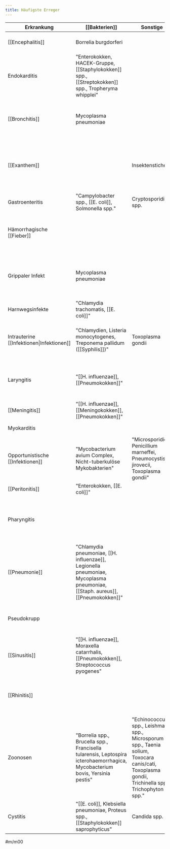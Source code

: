 ```yaml
---
title: Häufigste Erreger
---
```

 Erkrankung|[[Bakterien]]|Sonstige|[[Viren]]
-|-|-|-|
[[Encephalitis]]|Borrelia burgdorferi||"FSME-Virus, Influenzaviren, Jap. B-Enz.-Virus"
Endokarditis|"Enterokokken, HACEK-Gruppe, [[Staphylokokken]] spp., [[Streptokokken]] spp., Tropheryma whipplei"||
[[Bronchitis]]|Mycoplasma pneumoniae||"Adenoviren, Influenzaviren, Parainfluenzaviren, Respiratory-syncytial-(RS)-[[Viren]]"
[[Exanthem]]||Insektenstiche|"Herpes-Virus 6/7, Herpes-simplex-Virus 1/2, Masernvirus, Parvovirus B19, Rötelnvirus, Varizella-Zoster-Virus"
Gastroenteritis|"Campylobacter spp., [[E. coli]], Solmonella spp."|Cryptosporidium spp.|"Adenoviren, Noroviren, Rotaviren"
Hämorrhagische [[Fieber]]|||"Chikungunyavirus, Denguevirus, Ebolavirus, Gelbfiebervirus, [[Hantavirus]], Lassavirus"
Grippaler Infekt|Mycoplasma pneumoniae||"Adenoviren, Coronaviren, Coxsackieviren, ECHO-Viren, Influenza-A-Viren, Parainfluenzaviren, Rhinoviren"
Harnwegsinfekte|"Chlamydia trachomatis, [[E. coli]]"||
Intrauterine [[Infektionen\|Infektionen]]|"Chlamydien, Listeria monocytogenes, Treponema pallidum ([[Syphilis]])"|Toxoplasma gondii|"Coxsackieviren, Cytomegalievirus, Parvovirus B19, Rötelnvirus, Varizella-Zoster-Virus"
Laryngitis|"[[H. influenzae]], [[Pneumokokken]]"||"Adenoviren, Influenzaviren, Parainfluenzaviren, Respiratory-syncytial-(RS)-Viren"
[[Meningitis]]|"[[H. influenzae]], [[Meningokokken]], [[Pneumokokken]]"||FSME-Virus
Myokarditis|||"Adenoviren, Coxsackieviren"
Opportunistische [[Infektionen]]|"Mycobacterium avium Complex, Nicht-tuberkulöse Mykobakterien"|"Microsporidien, Penicillium marneffei, Pneumocystis jirovecii, Toxoplasma gondii"|JC-Virus
[[Peritonitis]]|"Enterokokken, [[E. coli]]"|||
Pharyngitis|||"Adenoviren, Coronaviren, Influenzaviren, Parainfluenzaviren, Respiratory-syncytial-(RS)-Viren"
[[Pneumonie]]|"Chlamydia pneumoniae, [[H. influenzae]], Legionella pneumoniae, Mycoplasma pneumoniae, [[Staph. aureus]], [[Pneumokokken]]"||"Adenoviren, Coronaviren, Influenzaviren, Parainfluenzaviren, Respiratory-syncytial-(RS)-Viren, Rhinoviren"
Pseudokrupp|||"Influenzaviren, Parainfluenzaviren, Respiratory-syncytial-(RS)-Viren"
[[Sinusitis]]|"[[H. influenzae]], Moraxella catarrhalis, [[Pneumokokken]], Streptococcus pyogenes"|||
[[Rhinitis]]|||"Adenoviren, Influenzaviren, Parainfluenzaviren, Respiratory-syncytial-(RS)-Viren, Rhinoviren"
Zoonosen|"Borrelia spp., Brucella spp., Francisella tularensis, Leptospira icterohaemorrhagica, Mycobacterium bovis, Yersinia pestis"|"Echinococcus spp., Leishmania spp., Microsporum spp., Taenia solium, Toxocara canis/cati, Toxoplasma gondii, Trichinella spp., Trichophyton spp."|"Cytomegalievirus, Ebolavirus, Gelbfiebervirus, Hepatitis-E-Virus, Lassafieber-Virus, [[Tollwut]]-Virus, Vogelgrippe-Virus"
Cystitis|"[[E. coli]], Klebsiella pneumoniae, Proteus spp., [[Staphylokokken]] saprophyticus"|Candida spp.|

#m/m00